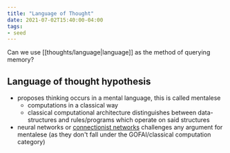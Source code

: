 ```yaml
---
title: "Language of Thought"
date: 2021-07-02T15:40:00-04:00
tags:
- seed
---
```


Can we use [[thoughts/language|language]] as the method of querying memory? 

## Language of thought hypothesis
- proposes thinking occurs in a mental language, this is called mentalese
    -   computations in a classical way
    -   classical computational architecture distinguishes between data-structures and rules/programs which operate on said structures
-  neural networks or [connectionist networks](thoughts/connectionist%20networks.md) challenges any argument for mentalese (as they don't fall under the GOFAI/classical computation category)